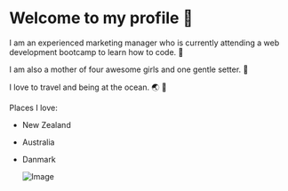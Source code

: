 # Welcome to my profile 👋

I am an experienced marketing manager who is currently attending a web development bootcamp to learn how to code. :penguin:  

I am also a mother of four awesome girls and one gentle setter. :dog:  

I love to travel and being at the ocean. :earth_asia: :green_heart: 

Places I love:
- New Zealand
- Australia
- Danmark

 	![Image](https://images.unsplash.com/photo-1507525428034-b723cf961d3e?ixlib=rb-4.0.3&ixid=MnwxMjA3fDB8MHxwaG90by1wYWdlfHx8fGVufDB8fHx8&auto=format&fit=crop&w=1746&q=80)

